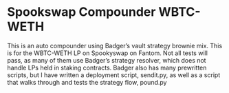 
# Spookswap Compounder WBTC-WETH

This is an auto compounder using Badger’s vault strategy brownie mix. This is for the WBTC-WETH LP on Spookyswap on Fantom. Not all tests will pass, as many of them use Badger’s strategy resolver, which does not handle LPs held in staking contracts. Badger also has many prewritten scripts, but I have written a deployment script, sendit.py, as well as a script that walks through and tests the strategy flow, pound.py
